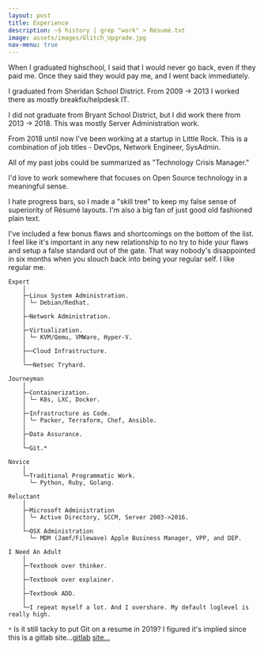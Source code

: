 ```yaml
---
layout: post
title: Experience
description: ~$ history | grep "work" > Résumé.txt
image: assets/images/Glitch_Upgrade.jpg
nav-menu: true
---
```


When I graduated highschool, I said that I would never go back, even if they paid me. Once they said they would pay me, and I went back immediately.

I graduated from Sheridan School District. From 2009 -> 2013 I worked there as mostly breakfix/helpdesk IT.

I did not graduate from Bryant School District, but I did work there from 2013 -> 2018. This was mostly Server Administration work.

From 2018 until now I've been working at a startup in Little Rock. This is a combination of job titles - DevOps, Network Engineer, SysAdmin.

All of my past jobs could be summarized as "Technology Crisis Manager."

I'd love to work somewhere that focuses on Open Source technology in a meaningful sense.

I hate progress bars, so I made a "skill tree" to keep my false sense of superiority of Résumé layouts. I'm also a big fan of just good old fashioned plain text.

I've included a few bonus flaws and shortcomings on the bottom of the list. I feel like it's important in any new relationship to no try to hide your flaws and setup a false standard out of the gate. That way nobody's disappointed in six months when you slouch back into being your regular self. I like regular me.

```
Expert
    │
    ├─Linux System Administration.
    │ └─ Debian/Redhat.
    │
    ├─Network Administration.
    │
    ├─Virtualization.
    │ └─ KVM/Qemu, VMWare, Hyper-V.
    │
    ├──Cloud Infrastructure.
    │
    └──Netsec Tryhard.

Journeyman
    │
    ├─Containerization.
    │ └─ K8s, LXC, Docker.
    │
    ├─Infrastructure as Code.
    │ └─ Packer, Terraform, Chef, Ansible.
    │
    ├─Data Assurance.
    │
    └─Git.*

Novice
    │
    └─Traditional Programmatic Work.
      └─ Python, Ruby, Golang.

Reluctant
    │
    ├─Microsoft Administration
    │ └─ Active Directory, SCCM, Server 2003->2016.
    │
    └─OSX Administration
      └─ MDM (Jamf/Filewave) Apple Business Manager, VPP, and DEP.

I Need An Adult
    │
    ├─Textbook over thinker.
    │
    ├─Textbook over explainer.
    │
    ├─Textbook ADD.
    │
    └─I repeat myself a lot. And I overshare. My default loglevel is really high.
```

`*` Is it still tacky to put Git on a resume in 2019? I figured it's implied since this is a gitlab site...<a href="https://alexmorris.dev/projects.html">gitlab</a> <a href="https://gitlab.com/matrix8967/alexmorris.dev">site...</a>
